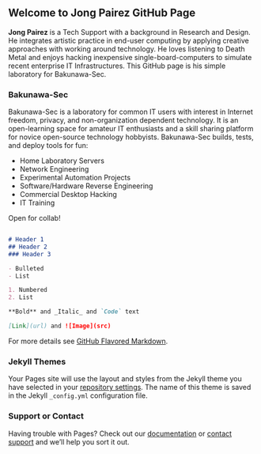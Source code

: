 ## Welcome to Jong Pairez GitHub Page

**Jong Pairez** is a Tech Support with a background in Research and Design. He integrates artistic practice in end-user computing by applying creative approaches with working around technology. He loves listening to Death Metal and enjoys hacking inexpensive single-board-computers to simulate recent enterprise IT Infrastructures. This GitHub page is his simple laboratory for Bakunawa-Sec. 

### Bakunawa-Sec

Bakunawa-Sec is a laboratory for common IT users with interest in Internet freedom, privacy, and non-organization dependent technology. It is an open-learning space for amateur IT enthusiasts and a skill sharing platform for novice open-source technology hobbyists. Bakunawa-Sec builds, tests, and deploy tools for fun:

- Home Laboratory Servers
- Network Engineering
- Experimental Automation Projects
- Software/Hardware Reverse Engineering
- Commercial Desktop Hacking
- IT Training

Open for collab!

```markdown

# Header 1
## Header 2
### Header 3

- Bulleted
- List

1. Numbered
2. List

**Bold** and _Italic_ and `Code` text

[Link](url) and ![Image](src)
```
For more details see [GitHub Flavored Markdown](https://guides.github.com/features/mastering-markdown/).

### Jekyll Themes

Your Pages site will use the layout and styles from the Jekyll theme you have selected in your [repository settings](https://github.com/bakunawa-ops/Bakunawa-Sec/settings). The name of this theme is saved in the Jekyll `_config.yml` configuration file.

### Support or Contact

Having trouble with Pages? Check out our [documentation](https://help.github.com/categories/github-pages-basics/) or [contact support](https://github.com/contact) and we’ll help you sort it out.
